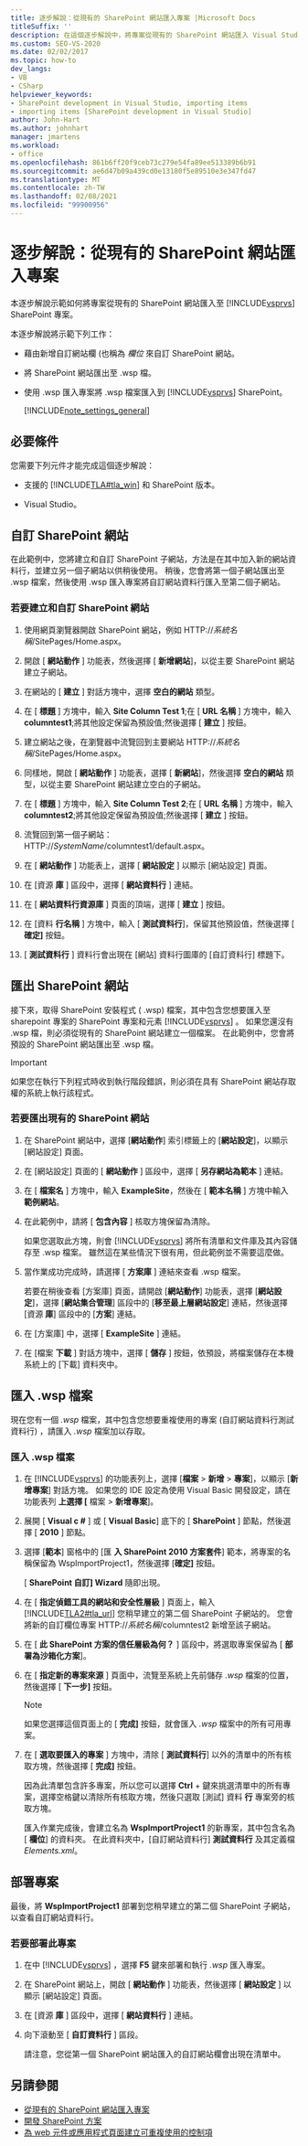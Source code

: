 ```yaml
---
title: 逐步解說：從現有的 SharePoint 網站匯入專案 |Microsoft Docs
titleSuffix: ''
description: 在這個逐步解說中，將專案從現有的 SharePoint 網站匯入 Visual Studio 的 SharePoint 專案。
ms.custom: SEO-VS-2020
ms.date: 02/02/2017
ms.topic: how-to
dev_langs:
- VB
- CSharp
helpviewer_keywords:
- SharePoint development in Visual Studio, importing items
- importing items [SharePoint development in Visual Studio]
author: John-Hart
ms.author: johnhart
manager: jmartens
ms.workload:
- office
ms.openlocfilehash: 861b6ff20f9ceb73c279e54fa89ee513389b6b91
ms.sourcegitcommit: ae6d47b09a439cd0e13180f5e89510e3e347fd47
ms.translationtype: MT
ms.contentlocale: zh-TW
ms.lasthandoff: 02/08/2021
ms.locfileid: "99900956"
---
```

# <a name="walkthrough-import-items-from-an-existing-sharepoint-site"></a>逐步解說：從現有的 SharePoint 網站匯入專案
  本逐步解說示範如何將專案從現有的 SharePoint 網站匯入至 [!INCLUDE[vsprvs](../sharepoint/includes/vsprvs-md.md)] SharePoint 專案。

 本逐步解說將示範下列工作：

- 藉由新增自訂網站欄 (也稱為 *欄位* 來自訂 SharePoint 網站。

- 將 SharePoint 網站匯出至 .wsp 檔。

- 使用 .wsp 匯入專案將 .wsp 檔案匯入到 [!INCLUDE[vsprvs](../sharepoint/includes/vsprvs-md.md)] SharePoint。

  [!INCLUDE[note_settings_general](../sharepoint/includes/note-settings-general-md.md)]

## <a name="prerequisites"></a>必要條件
 您需要下列元件才能完成這個逐步解說：

- 支援的 [!INCLUDE[TLA#tla_win](../sharepoint/includes/tlasharptla-win-md.md)] 和 SharePoint 版本。

- Visual Studio。

## <a name="customize-a-sharepoint-site"></a>自訂 SharePoint 網站
 在此範例中，您將建立和自訂 SharePoint 子網站，方法是在其中加入新的網站資料行，並建立另一個子網站以供稍後使用。 稍後，您會將第一個子網站匯出至 .wsp 檔案，然後使用 .wsp 匯入專案將自訂網站資料行匯入至第二個子網站。

### <a name="to-create-and-customize-a-sharepoint-site"></a>若要建立和自訂 SharePoint 網站

1. 使用網頁瀏覽器開啟 SharePoint 網站，例如 HTTP://<em>系統名稱</em>/SitePages/Home.aspx。

2. 開啟 [ **網站動作** ] 功能表，然後選擇 [ **新增網站**]，以從主要 SharePoint 網站建立子網站。

3. 在網站的 [ **建立** ] 對話方塊中，選擇 **空白的網站** 類型。

4. 在 [ **標題** ] 方塊中，輸入 **Site Column Test 1**;在 [ **URL 名稱** ] 方塊中，輸入 **columntest1**;將其他設定保留為預設值;然後選擇 [ **建立** ] 按鈕。

5. 建立網站之後，在瀏覽器中流覽回到主要網站 HTTP://<em>系統名稱</em>/SitePages/Home.aspx。

6. 同樣地，開啟 [ **網站動作** ] 功能表，選擇 [ **新網站**]，然後選擇 **空白的網站** 類型，以從主要 SharePoint 網站建立空白的子網站。

7. 在 [ **標題** ] 方塊中，輸入 **Site Column Test 2**;在 [ **URL 名稱** ] 方塊中，輸入 **columntest2**;將其他設定保留為預設值;然後選擇 [ **建立** ] 按鈕。

8. 流覽回到第一個子網站： HTTP://<em>SystemName</em>/columntest1/default.aspx。

9. 在 [ **網站動作** ] 功能表上，選擇 [ **網站設定** ] 以顯示 [網站設定] 頁面。

10. 在 [資源 **庫** ] 區段中，選擇 [ **網站資料行** ] 連結。

11. 在 [ **網站資料行資源庫** ] 頁面的頂端，選擇 [ **建立** ] 按鈕。

12. 在 [資料 **行名稱** ] 方塊中，輸入 [ **測試資料行**]，保留其他預設值，然後選擇 [ **確定]** 按鈕。

13. [ **測試資料行** ] 資料行會出現在 [網站] 資料行圖庫的 [自訂資料行] 標題下。

## <a name="exporting-the-sharepoint-site"></a>匯出 SharePoint 網站
 接下來，取得 SharePoint 安裝程式 ( .wsp) 檔案，其中包含您想要匯入至 sharepoint 專案的 SharePoint 專案和元素 [!INCLUDE[vsprvs](../sharepoint/includes/vsprvs-md.md)] 。 如果您還沒有 .wsp 檔，則必須從現有的 SharePoint 網站建立一個檔案。 在此範例中，您會將預設的 SharePoint 網站匯出至 .wsp 檔。

> [!IMPORTANT]
> 如果您在執行下列程式時收到執行階段錯誤，則必須在具有 SharePoint 網站存取權的系統上執行該程式。

### <a name="to-export-an-existing-sharepoint-site"></a>若要匯出現有的 SharePoint 網站

1. 在 SharePoint 網站中，選擇 [**網站動作**] 索引標籤上的 [**網站設定**]，以顯示 [網站設定] 頁面。

2. 在 [網站設定] 頁面的 [ **網站動作** ] 區段中，選擇 [ **另存網站為範本** ] 連結。

3. 在 [ **檔案名** ] 方塊中，輸入 **ExampleSite**，然後在 [ **範本名稱** ] 方塊中輸入 **範例網站**。

4. 在此範例中，請將 [ **包含內容** ] 核取方塊保留為清除。

     如果您選取此方塊，則會 [!INCLUDE[vsprvs](../sharepoint/includes/vsprvs-md.md)] 將所有清單和文件庫及其內容儲存至 .wsp 檔案。 雖然這在某些情況下很有用，但此範例並不需要這麼做。

5. 當作業成功完成時，請選擇 [ **方案庫** ] 連結來查看 .wsp 檔案。

     若要在稍後查看 [方案庫] 頁面，請開啟 [**網站動作**] 功能表，選擇 [**網站設定**]，選擇 [**網站集合管理**] 區段中的 [**移至最上層網站設定**] 連結，然後選擇 [資源 **庫**] 區段中的 [**方案**] 連結。

6. 在 [方案庫] 中，選擇 [ **ExampleSite** ] 連結。

7. 在 [檔案 **下載** ] 對話方塊中，選擇 [ **儲存** ] 按鈕，依預設，將檔案儲存在本機系統上的 [下載] 資料夾中。

## <a name="import-the-wsp-file"></a>匯入 .wsp 檔案
 現在您有一個 *.wsp* 檔案，其中包含您想要重複使用的專案 (自訂網站資料行測試資料行) ，請匯入 *.wsp* 檔案加以存取。

### <a name="to-import-a-wsp-file"></a>匯入 .wsp 檔案

1. 在 [!INCLUDE[vsprvs](../sharepoint/includes/vsprvs-md.md)] 的功能表列上，選擇 [**檔案**  >  **新增**  >  **專案**]，以顯示 [**新增專案**] 對話方塊。 如果您的 IDE 設定為使用 Visual Basic 開發設定，請在功能表列 **上選擇 [** 檔案  >  **新增專案**]。

2. 展開 [ **Visual c #** ] 或 [ **Visual Basic**] 底下的 [ **SharePoint** ] 節點，然後選擇 [ **2010** ] 節點。

3. 選擇 [**範本**] 窗格中的 [匯 **入 SharePoint 2010 方案套件**] 範本，將專案的名稱保留為 WspImportProject1，然後選擇 [**確定]** 按鈕。

    [ **SharePoint 自訂] Wizard** 隨即出現。

4. 在 [ **指定偵錯工具的網站和安全性層級** ] 頁面上，輸入 [!INCLUDE[TLA2#tla_url](../sharepoint/includes/tla2sharptla-url-md.md)] 您稍早建立的第二個 SharePoint 子網站的。 您會將新的自訂欄位專案 HTTP://<em>系統名稱</em>/columntest2 新增至該子網站。

5. 在 [ **此 SharePoint 方案的信任層級為何？** ] 區段中，將選取專案保留為 [ **部署為沙箱化方案**]。

6. 在 [ **指定新的專案來源** ] 頁面中，流覽至系統上先前儲存 *.wsp* 檔案的位置，然後選擇 [ **下一步]** 按鈕。

   > [!NOTE]
   > 如果您選擇這個頁面上的 [ **完成]** 按鈕，就會匯入 *.wsp* 檔案中的所有可用專案。

7. 在 [ **選取要匯入的專案** ] 方塊中，清除 [ **測試資料行**] 以外的清單中的所有核取方塊，然後選擇 [ **完成]** 按鈕。

    因為此清單包含許多專案，所以您可以選擇 **Ctrl** + 鍵來挑選清單中的所有專案，選擇空格鍵以清除所有核取方塊，然後只選取 [測試] 資料 **行** 專案旁的核取方塊。

    匯入作業完成後，會建立名為 **WspImportProject1** 的新專案，其中包含名為 [ **欄位**] 的資料夾。 在此資料夾中，[自訂網站資料行] **測試資料行** 及其定義檔 *Elements.xml*。

## <a name="deploy-the-project"></a>部署專案
 最後，將 **WspImportProject1** 部署到您稍早建立的第二個 SharePoint 子網站，以查看自訂網站資料行。

### <a name="to-deploy-the-project"></a>若要部署此專案

1. 在中 [!INCLUDE[vsprvs](../sharepoint/includes/vsprvs-md.md)] ，選擇 **F5** 鍵來部署和執行 *.wsp* 匯入專案。

2. 在 SharePoint 網站上，開啟 [ **網站動作** ] 功能表，然後選擇 [ **網站設定** ] 以顯示 [網站設定] 頁面。

3. 在 [資源 **庫** ] 區段中，選擇 [ **網站資料行** ] 連結。

4. 向下滾動至 [ **自訂資料行** ] 區段。

     請注意，您從第一個 SharePoint 網站匯入的自訂網站欄會出現在清單中。

## <a name="see-also"></a>另請參閱
- [從現有的 SharePoint 網站匯入專案](../sharepoint/importing-items-from-an-existing-sharepoint-site.md)
- [開發 SharePoint 方案](../sharepoint/developing-sharepoint-solutions.md)
- [為 web 元件或應用程式頁面建立可重複使用的控制項](../sharepoint/creating-reusable-controls-for-web-parts-or-application-pages.md)
